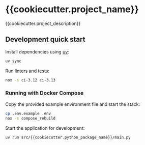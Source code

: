 # {{cookiecutter.project_name}}

{{cookiecutter.project_description}}

## Development quick start

Install dependencies using [uv](https://github.com/astral-sh/uv):

```bash
uv sync
```

Run linters and tests:

```bash
nox -s ci-3.12 ci-3.13
```

### Running with Docker Compose

Copy the provided example environment file and start the stack:

```bash
cp .env.example .env
nox -s compose_rebuild
```

Start the application for development:

```bash
uv run src/{{cookiecutter.python_package_name}}/main.py
```
